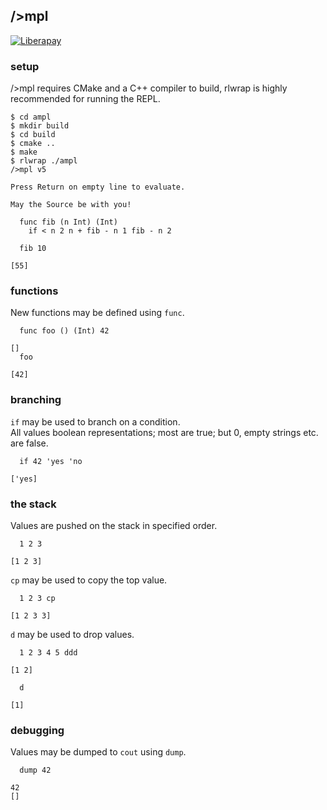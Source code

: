 ## />mpl

[![Liberapay](https://liberapay.com/assets/widgets/donate.svg)](https://liberapay.com/andreas7/donate)

### setup
/>mpl requires CMake and a C++ compiler to build, rlwrap is highly recommended for running the REPL.

```
$ cd ampl
$ mkdir build
$ cd build
$ cmake ..
$ make
$ rlwrap ./ampl
/>mpl v5

Press Return on empty line to evaluate.

May the Source be with you!

  func fib (n Int) (Int) 
    if < n 2 n + fib - n 1 fib - n 2

  fib 10
  
[55]
```

### functions
New functions may be defined using `func`.

```
  func foo () (Int) 42

[]
  foo

[42]
```

### branching
`if` may be used to branch on a condition.<br/>
All values boolean representations; most are true; but 0, empty strings etc. are false.

```
  if 42 'yes 'no

['yes]
```

### the stack
Values are pushed on the stack in specified order.

```
  1 2 3
  
[1 2 3]
```

`cp` may be used to copy the top value.

```
  1 2 3 cp

[1 2 3 3]
```

`d` may be used to drop values.

```
  1 2 3 4 5 ddd

[1 2]

  d

[1]
```

### debugging
Values may be dumped to `cout` using `dump`.

```
  dump 42

42
[]
```